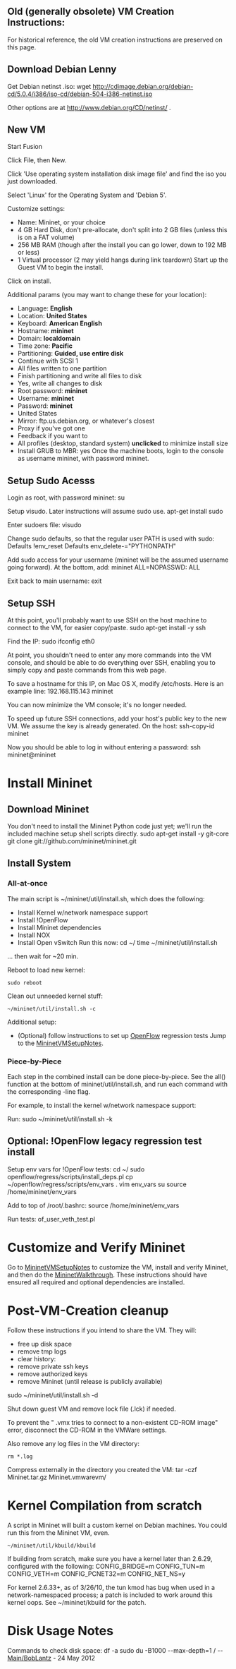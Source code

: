 <!-- %META:TOPICINFO{author="BobLantz" date="1337839991" format="1.1" reprev="1.1" version="1.1"}% -->
<!-- %META:TOPICPARENT{name="MininetVMCreationNotes"}% -->
<!-- Use our custom page layout:
* Set VIEW_TEMPLATE = [MininetView](MininetView)
-->


Old (generally obsolete) VM Creation Instructions:
---------------------------------------------------

For historical reference, the old VM creation instructions are preserved on this page.

<!-- %TOC% -->


Download Debian Lenny
----------------------

Get Debian netinst .iso:
<verbatim>
wget <http://cdimage.debian.org/debian-cd/5.0.4/i386/iso-cd/debian-504-i386-netinst.iso></verbatim>

Other options are at <http://www.debian.org/CD/netinst/> .


New VM
-------

Start Fusion

Click File, then New.

Click 'Use operating system installation disk image file' and find the iso you just downloaded.

Select 'Linux' for the Operating System and 'Debian 5'.

Customize settings:
* Name: Mininet, or your choice
* 4 GB Hard Disk, don't pre-allocate, don't split into 2 GB files (unless this is on a FAT volume)
* 256 MB RAM (though after the install you can go lower, down to 192 MB or less)
* 1 Virtual processor (2 may yield hangs during link teardown)
Start up the Guest VM to begin the install.

Click on install.

Additional params (you may want to change these for your location):
* Language: **English**
* Location: **United States**
* Keyboard: **American English**
* Hostname: **mininet**
* Domain: **localdomain**
* Time zone: **Pacific**
* Partitioning: **Guided, use entire disk**
* Continue with SCSI 1
* All files written to one partition
* Finish partitioning and write all files to disk
* Yes, write all changes to disk
* Root password: **mininet**
* Username: **mininet**
* Password: **mininet**
* United States
* Mirror: ftp.us.debian.org, or whatever's closest
* Proxy if you've got one
* Feedback if you want to
* All profiles (desktop, standard system) **unclicked** to minimize install size
* Install GRUB to MBR: yes
Once the machine boots, login to the console as username mininet, with password mininet.


Setup Sudo Acesss
------------------

Login as root, with password mininet:
<verbatim>
su</verbatim>

Setup visudo. Later instructions will assume sudo use.
<verbatim>
apt-get install sudo</verbatim>

Enter sudoers file:
<verbatim>
visudo</verbatim>

Change sudo defaults, so that the regular user PATH is used with sudo:
<verbatim>
Defaults !env_reset
Defaults env_delete-="PYTHONPATH"</verbatim>

Add sudo access for your username (mininet will be the assumed username going forward). At the bottom, add:
<verbatim>
mininet ALL=NOPASSWD: ALL</verbatim>

Exit back to main username:
<verbatim>
exit</verbatim>


Setup SSH
----------

At this point, you'll probably want to use SSH on the host machine to connect to the VM, for easier copy/paste.
<verbatim>
sudo apt-get install -y ssh</verbatim>

Find the IP:
<verbatim>
sudo ifconfig eth0</verbatim>

At point, you shouldn't need to enter any more commands into the VM console, and should be able to do everything over SSH, enabling you to simply copy and paste commands from this web page.

To save a hostname for this IP, on Mac OS X, modify /etc/hosts. Here is an example line:
<verbatim>
192.168.115.143 mininet</verbatim>

You can now minimize the VM console; it's no longer needed.

To speed up future SSH connections, add your host's public key to the new VM. We assume the key is already generated. On the host:
<verbatim>
ssh-copy-id mininet</verbatim>

Now you should be able to log in without entering a password:
<verbatim>
ssh mininet@mininet</verbatim>


Install Mininet
================


Download Mininet
-----------------

You don't need to install the Mininet Python code just yet; we'll run the included machine setup shell scripts directly.
<verbatim>
sudo apt-get install -y git-core
git clone git://github.com/mininet/mininet.git
</verbatim>


Install System
---------------


### All-at-once

The main script is ~/mininet/util/install.sh, which does the following:
* Install Kernel w/network namespace support
* Install !OpenFlow
* Install Mininet dependencies
* Install NOX
* Install Open vSwitch
Run this now: <verbatim>
cd ~/
time ~/mininet/util/install.sh</verbatim>

... then wait for ~20 min.

Reboot to load new kernel:

	sudo reboot

Clean out unneeded kernel stuff:

	~/mininet/util/install.sh -c

Additional setup:
* (Optional) follow instructions to set up [OpenFlow](OpenFlow) regression tests
Jump to the [MininetVMSetupNotes](MininetVMSetupNotes).


### Piece-by-Piece

Each step in the combined install can be done piece-by-piece. See the all() function at the bottom of mininet/util/install.sh, and run each command with the corresponding -line flag.

For example, to install the kernel w/network namespace support:

Run:
<verbatim>
sudo ~/mininet/util/install.sh -k</verbatim>


Optional: !OpenFlow legacy regression test install
---------------------------------------------------

Setup env vars for !OpenFlow tests:
<verbatim>
cd ~/
sudo openflow/regress/scripts/install_deps.pl
cp ~/openflow/regress/scripts/env_vars .
vim env_vars
su
source /home/mininet/env_vars</verbatim>

Add to top of /root/.bashrc:
<verbatim>
source /home/mininet/env_vars</verbatim>

Run tests:
<verbatim>
of_user_veth_test.pl</verbatim>


Customize and Verify Mininet
=============================

Go to [MininetVMSetupNotes](MininetVMSetupNotes) to customize the VM, install and verify Mininet, and then do the [MininetWalkthrough](MininetWalkthrough.md). These instructions should have ensured all required and optional dependencies are installed.


Post-VM-Creation cleanup
=========================

Follow these instructions if you intend to share the VM. They will:

* free up disk space
* remove tmp logs
* clear history:
* remove private ssh keys
* remove authorized keys
* remove Mininet (until release is publicly available)

<verbatim>
sudo ~/mininet/util/install.sh -d</verbatim>

Shut down guest VM and remove lock file (.lck) if needed.

To prevent the " .vmx tries to connect to a non-existent CD-ROM image" error, disconnect the CD-ROM in the VMWare settings.

Also remove any log files in the VM directory:

	rm *.log

Compress externally in the directory you created the VM:
<verbatim>
tar -czf Mininet.tar.gz Mininet.vmwarevm/</verbatim>


Kernel Compilation from scratch
================================

A script in Mininet will built a custom kernel on Debian machines. You could run this from the Mininet VM, even.

	~/mininet/util/kbuild/kbuild

If building from scratch, make sure you have a kernel later than 2.6.29, configured with the following:
<verbatim>
CONFIG_BRIDGE=m
CONFIG_TUN=m
CONFIG_VETH=m
CONFIG_PCNET32=m
CONFIG_NET_NS=y</verbatim>

For kernel 2.6.33+, as of 3/26/10, the tun kmod has bug when used in a network-namespaced process; a patch is included to work around this kernel oops. See ~/mininet/kbuild for the patch.


Disk Usage Notes
=================

Commands to check disk space:
<verbatim>
df -a
sudo du -B1000 --max-depth=1 /</verbatim> -- [Main/BobLantz](../Main/BobLantz) - 24 May 2012
